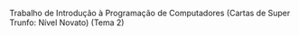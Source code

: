 Trabalho de Introdução à Programação de Computadores (Cartas de Super Trunfo: Nível Novato) (Tema 2)
